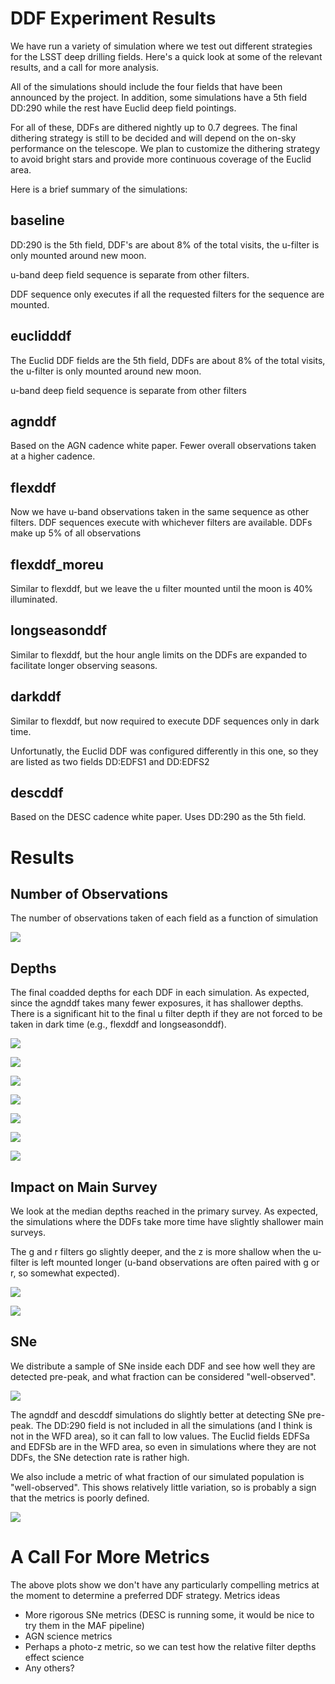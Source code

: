 # DDF Experiment Results

We have run a variety of simulation where we test out different strategies for the LSST deep drilling fields.  Here's a quick look at some of the relevant results, and a call for more analysis.

All of the simulations should include the four fields that have been announced by the project. In addition, some simulations have a 5th field DD:290 while the rest have Euclid deep field pointings. 

For all of these, DDFs are dithered nightly up to 0.7 degrees. The final dithering strategy is still to be decided and will depend on the on-sky performance on the telescope. We plan to customize the dithering strategy to avoid bright stars and provide more continuous coverage of the Euclid area.

Here is a brief summary of the simulations:

## baseline

DD:290 is the 5th field, DDF's are about 8% of the total visits, the u-filter is only mounted around new moon.

u-band deep field sequence is separate from other filters.

DDF sequence only executes if all the requested filters for the sequence are mounted.

## euclidddf

The Euclid DDF fields are the 5th field, DDFs are about 8% of the total visits, the u-filter is only mounted around new moon.

u-band deep field sequence is separate from other filters

## agnddf

Based on the AGN cadence white paper. Fewer overall observations taken at a higher cadence.

## flexddf

Now we have u-band observations taken in the same sequence as other filters. DDF sequences execute with whichever filters are available. DDFs make up 5% of all observations

## flexddf_moreu

Similar to flexddf, but we leave the u filter mounted until the moon is 40% illuminated.

## longseasonddf

Similar to flexddf, but the hour angle limits on the DDFs are expanded to facilitate longer observing seasons.

## darkddf

Similar to flexddf, but now required to execute DDF sequences only in dark time. 

Unfortunatly, the Euclid DDF was configured differently in this one, so they are listed as two fields DD:EDFS1 and DD:EDFS2

## descddf

Based on the DESC cadence white paper. Uses DD:290 as the 5th field.  


# Results


## Number of Observations

The number of observations taken of each field as a function of simulation

![](nobs.png)

## Depths

The final coadded depths for each DDF in each simulation. As expected, since the agnddf takes many fewer exposures, it has shallower depths.  There is a significant hit to the final u filter depth if they are not forced to be taken in dark time (e.g., flexddf and longseasonddf).

![](depths_DD.290.png)

![](depths_DD.ECDFS.png)

![](depths_DD.EDFSb.png)

![](depths_DD.XMM-LSS.png)

![](depths_DD.COSMOS.png)

![](depths_DD.EDFSa.png)

![](depths_DD.ELAISS1.png)

## Impact on Main Survey

We look at the median depths reached in the primary survey.  As expected, the simulations where the DDFs take more time have slightly shallower main surveys.  

The g and r filters go slightly deeper, and the z is more shallow when the u-filter is left mounted longer (u-band observations are often paired with g or r, so somewhat expected).

![](survey_depth.png)

![](survey_depth_rel.png)


## SNe

We distribute a sample of SNe inside each DDF and see how well they are detected pre-peak, and what fraction can be considered "well-observed".

![](sne_pre_peak.png)

The agnddf and descddf simulations do slightly better at detecting SNe pre-peak. The DD:290 field is not included in all the simulations (and I think is not in the WFD area), so it can fall to low values. The Euclid fields EDFSa and EDFSb are in the WFD area, so even in simulations where they are not DDFs, the SNe detection rate is rather high.

We also include a metric of what fraction of our simulated population is "well-observed". This shows relatively little variation, so is probably a sign that the metrics is poorly defined.

![](sne_well.png)


# A Call For More Metrics

The above plots show we don't have any particularly compelling metrics at the moment to determine a preferred DDF strategy. Metrics ideas 

* More rigorous SNe metrics (DESC is running some, it would be nice to try them in the MAF pipeline)
* AGN science metrics
* Perhaps a photo-z metric, so we can test how the relative filter depths effect science
* Any others?

